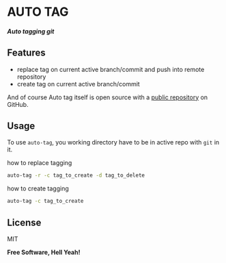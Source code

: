 # AUTO TAG
#### _Auto tagging git_

## Features
- replace tag on current active branch/commit and push into remote repository
- create tag on current active branch/commit

And of course Auto tag itself is open source with a [public repository][auttag]
 on GitHub.

## Usage
To use `auto-tag`, you working directory have to be in active repo with `git` in it.

how to replace tagging
```sh
auto-tag -r -c tag_to_create -d tag_to_delete
```

how to create tagging
```sh
auto-tag -c tag_to_create
```

## License

MIT

**Free Software, Hell Yeah!**

[//]: # (These are reference links used in the body of this note and get stripped out when the markdown processor does its job. There is no need to format nicely because it shouldn't be seen. Thanks SO - http://stackoverflow.com/questions/4823468/store-comments-in-markdown-syntax)

   [auttag]: <https://github.com/bayudha2/auto-tag>
